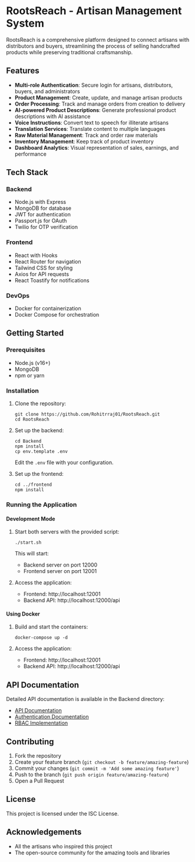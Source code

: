 # RootsReach - Artisan Management System

RootsReach is a comprehensive platform designed to connect artisans with distributors and buyers, streamlining the process of selling handcrafted products while preserving traditional craftsmanship.

## Features

- **Multi-role Authentication**: Secure login for artisans, distributors, buyers, and administrators
- **Product Management**: Create, update, and manage artisan products
- **Order Processing**: Track and manage orders from creation to delivery
- **AI-powered Product Descriptions**: Generate professional product descriptions with AI assistance
- **Voice Instructions**: Convert text to speech for illiterate artisans
- **Translation Services**: Translate content to multiple languages
- **Raw Material Management**: Track and order raw materials
- **Inventory Management**: Keep track of product inventory
- **Dashboard Analytics**: Visual representation of sales, earnings, and performance

## Tech Stack

### Backend
- Node.js with Express
- MongoDB for database
- JWT for authentication
- Passport.js for OAuth
- Twilio for OTP verification

### Frontend
- React with Hooks
- React Router for navigation
- Tailwind CSS for styling
- Axios for API requests
- React Toastify for notifications

### DevOps
- Docker for containerization
- Docker Compose for orchestration

## Getting Started

### Prerequisites
- Node.js (v16+)
- MongoDB
- npm or yarn

### Installation

1. Clone the repository:
   ```
   git clone https://github.com/Rohitrraj01/RootsReach.git
   cd RootsReach
   ```

2. Set up the backend:
   ```
   cd Backend
   npm install
   cp env.template .env
   ```
   Edit the `.env` file with your configuration.

3. Set up the frontend:
   ```
   cd ../frontend
   npm install
   ```

### Running the Application

#### Development Mode

1. Start both servers with the provided script:
   ```
   ./start.sh
   ```

   This will start:
   - Backend server on port 12000
   - Frontend server on port 12001

2. Access the application:
   - Frontend: http://localhost:12001
   - Backend API: http://localhost:12000/api

#### Using Docker

1. Build and start the containers:
   ```
   docker-compose up -d
   ```

2. Access the application:
   - Frontend: http://localhost:12001
   - Backend API: http://localhost:12000/api

## API Documentation

Detailed API documentation is available in the Backend directory:
- [API Documentation](./Backend/API_DOCUMENTATION.md)
- [Authentication Documentation](./Backend/AUTHENTICATION_DOCUMENTATION.md)
- [RBAC Implementation](./Backend/RBAC_IMPLEMENTATION_SUMMARY.md)

## Contributing

1. Fork the repository
2. Create your feature branch (`git checkout -b feature/amazing-feature`)
3. Commit your changes (`git commit -m 'Add some amazing feature'`)
4. Push to the branch (`git push origin feature/amazing-feature`)
5. Open a Pull Request

## License

This project is licensed under the ISC License.

## Acknowledgements

- All the artisans who inspired this project
- The open-source community for the amazing tools and libraries